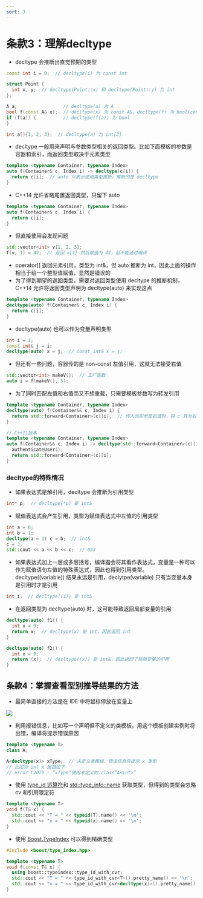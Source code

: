 ```yaml
---
sort: 3
---
```


# 条款3：理解decltype


* decltype 会推断出直觉预期的类型

```cpp
const int i = 0;  // decltype(i) 为 const int

struct Point {
  int x, y;  // decltype(Point::x) 和 decltype(Point::y) 为 int
};

A a;                 // decltype(a) 为 A
bool f(const A& x);  // decltype(x) 为 const A&，decltype(f) 为 bool(const A&)
if (f(a)) {          // decltype(f(a)) 为 bool
}

int a[]{1, 2, 3};  // decltype(a) 为 int[3]
```

* decltype 一般用来声明与参数类型相关的返回类型。比如下面模板的参数是容器和索引，而返回类型取决于元素类型

```cpp
template <typename Container, typename Index>
auto f(Container& c, Index i) -> decltype(c[i]) {
  return c[i];  // auto 只表示使用类型推断，推断的是 decltype
}
```

* C++14 允许省略尾置返回类型，只留下 auto

```cpp
template <typename Container, typename Index>
auto f(Container& c, Index i) {
  return c[i];
}
```

* 但直接使用会发现问题

```cpp
std::vector<int> v{1, 2, 3};
f(v, 1) = 42;  // 返回 v[1] 然后赋值为 42，但不能通过编译
```

* operator[] 返回元素引用，类型为 int&，但 auto 推断为 int，因此上面的操作相当于给一个整型值赋值，显然是错误的
* 为了得到期望的返回类型，需要对返回类型使用 decltype 的推断机制，C++14 允许将返回类型声明为 decltype(auto) 来实现这点

```cpp
template <typename Container, typename Index>
decltype(auto) f(Container& c, Index i) {
  return c[i];
}
```

* decltype(auto) 也可以作为变量声明类型

```cpp
int i = 1;
const int& j = i;
decltype(auto) x = j;  // const int& x = j;
```

* 但还有一些问题，容器传的是 non-const 左值引用，这就无法接受右值

```cpp
std::vector<int> makeV();  // 工厂函数
auto i = f(makeV(), 5);
```

* 为了同时匹配左值和右值而又不想重载，只需要模板参数写为转发引用

```cpp
template <typename Container, typename Index>
decltype(auto) f(Container&& c, Index i) {
  return std::forward<Container>(c)[i];  // 传入的实参是右值时，将 c 转为右值
}

// C++11版本
template <typename Container, typename Index>
auto f(Container&& c, Index i) -> decltype(std::forward<Container>(c)[i]) {
  authenticateUser();
  return std::forward<Container>(c)[i];
}
```

### decltype的特殊情况

* 如果表达式是解引用，decltype 会推断为引用类型

```cpp
int* p;  // decltype(*p) 是 int&
```

* 赋值表达式会产生引用，类型为赋值表达式中左值的引用类型

```cpp
int a = 0;
int b = 1;
decltype(a = 1) c = b;  // int&
c = 3;
std::cout << a << b << c;  // 033
```

* 如果表达式加上一层或多层括号，编译器会将其看作表达式，变量是一种可以作为赋值语句左值的特殊表达式，因此也得到引用类型。decltype((variable)) 结果永远是引用，declytpe(variable) 只有当变量本身是引用时才是引用

```cpp
int i;  // decltype((i)) 是 int&
```

* 在返回类型为 decltype(auto) 时，这可能导致返回局部变量的引用

```cpp
decltype(auto) f1() {
  int x = 0;
  return x;  // decltype(x) 是 int，因此返回 int
}

decltype(auto) f2() {
  int x = 0;
  return (x);  // decltype((x)) 是 int&，因此返回了局部变量的引用
}
```

## 条款4：掌握查看型别推导结果的方法


* 最简单直接的方法是在 IDE 中将鼠标停放在变量上

![](../images/1-1.png)

* 利用报错信息，比如写一个声明但不定义的类模板，用这个模板创建实例时将出错，编译将提示错误原因

```cpp
template <typename T>
class A;

A<decltype(x)> xType;  // 未定义类模板，错误信息将提示 x 类型
// 比如对 int x 报错如下
// error C2079 : “xType”使用未定义的 class“A<int>”
```

* 使用 [type_id 运算符](https://en.cppreference.com/w/cpp/language/typeid)和 [std::type_info::name](https://en.cppreference.com/w/cpp/types/type_info/name) 获取类型，但得到的类型会忽略 cv 和引用限定符

```cpp
template <typename T>
void f(T& x) {
  std::cout << "T = " << typeid(T).name() << '\n';
  std::cout << "x = " << typeid(x).name() << '\n';
}
```

* 使用 [Boost.TypeIndex](https://www.boost.org/doc/libs/1_76_0/doc/html/boost_typeindex_header_reference.html#header.boost.type_index_hpp) 可以得到精确类型

```cpp
#include <boost/type_index.hpp>

template <typename T>
void f(const T& x) {
  using boost::typeindex::type_id_with_cvr;
  std::cout << "T = " << type_id_with_cvr<T>().pretty_name() << '\n';
  std::cout << "x = " << type_id_with_cvr<decltype(x)>().pretty_name() << '\n';
}
```


